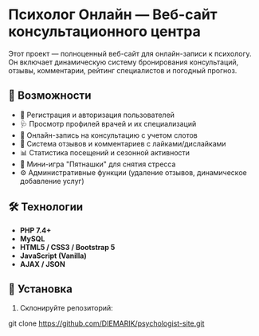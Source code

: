 # Психолог Онлайн — Веб-сайт консультационного центра

Этот проект — полноценный веб-сайт для онлайн-записи к психологу. Он включает динамическую систему бронирования консультаций, отзывы, комментарии, рейтинг специалистов и погодный прогноз.

## 🧠 Возможности

- 🔐 Регистрация и авторизация пользователей
- 🩺 Просмотр профилей врачей и их специализаций
- 📆 Онлайн-запись на консультацию с учетом слотов
- 💬 Система отзывов и комментариев с лайками/дислайками
- 📊 Статистика посещений и сезонной активности
- 🧩 Мини-игра "Пятнашки" для снятия стресса
- ⚙️ Административные функции (удаление отзывов, динамическое добавление услуг)

## 🛠 Технологии

- **PHP 7.4+**
- **MySQL**
- **HTML5 / CSS3 / Bootstrap 5**
- **JavaScript (Vanilla)**
- **AJAX / JSON**

## 📁 Установка

1. Склонируйте репозиторий:

git clone https://github.com/DIEMARIK/psychologist-site.git
